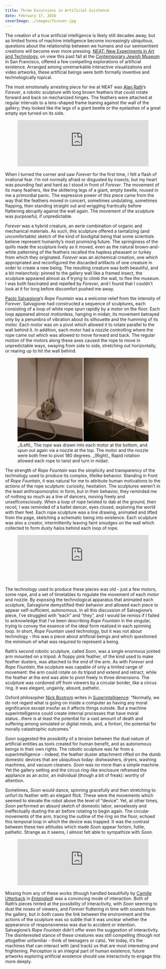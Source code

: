 ```yaml
---
title: Three Excursions in Artificial Existence
date: February 17, 2016
coverImage: ./images/forever.jpg
---
```


[NEAT]: http://neat.thecjm.org/
[Contemporary Jewish Museum]: http://www.thecjm.org/
[Alan Rath]: http://alanrath.org/
[Paolo Salvagione]: http://salvagione.com/
[Nick Bostrom]: https://en.wikipedia.org/wiki/Nick_Bostrom
[Superintelligence]: https://books.google.com/books?id=7_H8AwAAQBAJ&lpg=PP1&pg=PP1#v=onepage&q&f=false
[Camille Utterback]: http://camilleutterback.com/
[Entangled]: https://www.youtube.com/watch?v=cmKSwen2GAw

The creation of a true artificial intelligence is likely still decades away, but as limited forms of machine intelligence become increasingly ubiquitous, questions about the relationship between we humans and our semisentient creations will become ever more pressing. [NEAT: New Experiments in Art and Technology][NEAT], on view this past fall at the [Contemporary Jewish Museum][] in San Francisco, offered a few compelling explorations of artificial existence. Arranged among unremarkable interactive visualizations and video artworks, these artificial beings were both formally inventive and technologically topical.

The most emotionally arresting piece for me at NEAT was [Alan Rath][]’s _Forever_, a robotic sculpture with long brown feathers that could rotate forward and back on mechanized hinges. The feathers were attached at regular intervals to a lens-shaped frame leaning against the wall of the gallery; they looked like the legs of a giant beetle or the eyelashes of a great empty eye turned on its side.

<figure>
<div class="youtube-container">
<iframe class="youtube-video" width="100%" src="https://www.youtube.com/embed/LZigs_qFmkw" frameborder="0" allowfullscreen></iframe>
</div><!-- .youtube-container -->
</figure>

When I turned the corner and saw _Forever_ for the first time, I felt a flash of irrational fear. I’m not normally afraid or disgusted by insects, but my heart was pounding fast and hard as I stood in front of _Forever_. The movement of its many feathers, like the skittering legs of a giant, empty beetle, roused in me a primordial panic. The expressive power of this piece came from the way that the feathers moved in concert, sometimes undulating, sometimes flapping, then standing straight out and wriggling frantically before flattening abruptly against the wall again. The movement of the sculpture was purposeful, if unpredictable. 

_Forever_ was a hybrid creature, an eerie combination of organic and mechanical materials. As such, this sculpture offered a tantalizing (and uncomfortable) sketch of the kind of biodigital being that some scientists believe represent humanity’s most promising future. The springiness of the quills made the sculpture lively as it moved, even as the natural brown-and-white patterning of the feathers recalled the hapless pheasant or turkey from which they originated. _Forever_ was an alchemical creation, one which appropriated and reconfigured the discarded artifacts of one creature in order to create a new being. The resulting creature was both beautiful, and a bit melancholy: pinned to the gallery wall like a framed insect, the sculpture appeared almost as if trying to climb the wall, to flee the museum. I was both fascinated and repelled by _Forever_, and I found that I couldn’t look at it for long before discomfort pushed me away.

[Paolo Salvagione][]’s _Rope Fountain_ was a welcome relief from the intensity of _Forever_. Salvagione had constructed a sequence of sculptures, each consisting of a loop of white rope spun rapidly by a motor on the floor. Each loop appeared almost motionless, hanging in midair, its movement betrayed only by a penumbra of vibration about its silhouette and the humming of its motor. Each motor was on a pivot which allowed it to rotate parallel to the wall behind it. In addition, each motor had a nozzle controlling where the rope came out which was allowed to move forward and back. The regular motion of the motors along these axes caused the rope to move in unpredictable ways, swaying from side to side, stretching out horizontally, or rearing up to hit the wall behind.

<figure>
<img src="./images/rope-fountain-combined.jpg"></img>
<figcaption>_(Left)_ The rope was drawn into each motor at the bottom, and spun out again via a nozzle at the top. The motor and the nozzle were both free to pivot 180 degrees. _(Right)_ Rapid rotation allowed each rope to twist and turn in midair.</figcaption>
</figure>

The strength of _Rope Fountain_ was the simplicity and transparency of the technology used to produce its complex, lifelike behavior.  Standing in front of _Rope Fountain_, it was natural for me to attribute human motivations to the actions of the rope sculpture: curiosity, hesitation. The sculptures weren’t in the least anthropomorphic in form, but in their behavior, they reminded me of nothing so much as a line of dancers, moving freely and unselfconsciously. When a loop of rope twisted to dab at the ground, then recoil, I was reminded of a ballet dancer, eyes closed, exploring the world with their feet. Each rope sculpture was a line drawing, animated and lifted from the page, sketching a schematic being into existence. Each sculpture was also a creator, intermittently leaving faint smudges on the wall which collected to form dusty halos behind each loop of rope. 

<figure>
<div class="youtube-container">
<iframe class="youtube-video" width="100%" src="https://www.youtube.com/embed/XGHACdmT5TE" frameborder="0" allowfullscreen></iframe>
</div>
</figure>

The technology used to produce these pieces was old - just a few motors, some rope, and a set of timetables to regulate the movement of each motor and nozzle. By exposing the technological apparatus that animated each sculpture, Salvagione demystified their behavior and allowed each piece to appear self-sufficient, autonomous. In all this discussion of Salvagione’s piece, I’ve struggled with “each” and “they”, and I would be remiss if I failed to acknowledge that I’ve been describing _Rope Fountain_ in the singular, trying to convey the essence of the ideal form realized in each spinning loop. In short, _Rope Fountain_ used technology, but it was not about technology - this was a piece about artificial beings and which questioned the minimum of what was required to represent a being.

Rath’s second robotic sculpture, called _Soon_, was a single enormous jointed arm mounted on a tripod. A floppy pink feather, of the kind used to make feather dusters, was attached to the end of the arm. As with _Forever_ and _Rope Fountain_, the sculpture was capable of only a limited range of movement: the arm could rotate on its tripod and extend and retract, while the feather at the end was able to pivot freely in three dimensions. The sculpture was cordoned off from viewers by a circular border, like a circus ring. It was elegant, ungainly, absurd, pathetic. 

Oxford philosopher [Nick Bostrom][] writes in [Superintelligence][]: “Normally, we do not regard what is going on inside a computer as having any moral significance except insofar as it affects things outside. But a machine superintelligence could create internal processes that have moral status...there is at least the potential for a vast amount of death and suffering among simulated or digital minds, and, a fortiori, the potential for morally catastrophic outcomes.”

_Soon_ suggested the possibility of a tension between the dual nature of artificial entities as tools created for human benefit, and as autonomous beings in their own rights. The robotic sculpture was far from a superintelligence - indeed, the feather duster attachment riffed on the dumb domestic devices that are ubiquitous today: dishwashers, dryers, washing machines, and vacuum cleaners. _Soon_ was no more than a simple machine. Yet the gallery setting and the circus ring-like enclosure reframed the appliance as an actor, an individual (though a bit of freak): worthy of attention.

Sometimes, _Soon_ would dance, spinning gracefully and then stretching to unfurl its feather with an elegant flick. These were the movements which seemed to elevate the robot above the level of “device”. Yet, at other times, _Soon_ performed an absurd sketch of domestic labor, senselessly and ineffectually dusting the air before rotating to begin again. The circular movements of the arm, tracing the outline of the ring on the floor, echoed this temporal loop in which the device was trapped. It was the contrast between these two attitudes which made _Soon_ appear forlorn, futile, pathetic. Strange as it seems, I almost felt able to sympathize with _Soon_.

<figure>
<div class="youtube-container">
<iframe class="youtube-video" width="100%" src="https://www.youtube.com/embed/h4Q6i_ic2uQ" frameborder="0" allowfullscreen></iframe>
</div><!-- .youtube-container -->
</figure>

Missing from any of these works (though handled beautifully by [Camille Utterback][] in [_Entangled_][Entangled]) was a convincing mode of interaction. Both of Rath’s pieces hinted at the possibility of interactivity, with _Soon_ seeming to dust the noses of viewers, and _Forever_ fluttering in time with sounds from the gallery, but in both cases the link between the environment and the actions of the sculpture was so subtle that it was unclear whether the appearance of responsiveness was due to accident or intention. Salvagione’s _Rope Fountain_ didn’t offer even the suggestion of interactivity. The disinterested stance of these creatures was still compelling (though not altogether unfamiliar - think of teenagers or cats). Yet today, it’s the machines that can interact with (and track) us that are most interesting and frightening. Perception is an integral part of human existence; future artworks exploring artificial existence should use interactivity to engage this more deeply.
